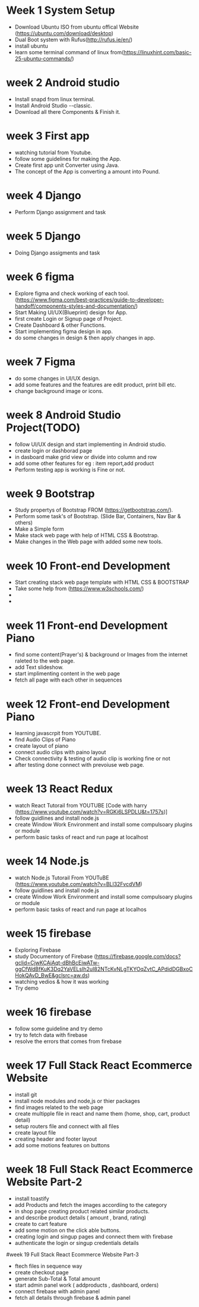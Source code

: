# Week 1 System Setup
* Download Ubuntu ISO from ubuntu  offical Website (https://ubuntu.com/download/desktop)
* Dual Boot system  with  Rufus(http://rufus.ie/en/)
* install ubuntu
* learn some terminal command of linux from(https://linuxhint.com/basic-25-ubuntu-commands/)

# week 2 Android studio
* Install snapd from linux terminal.
* Install Android Studio --classic.
* Download all there Components & Finish it.

# week 3 First app 
*  watching tutorial from Youtube.
*  follow some guidelines for making the App.
*  Create first app unit Converter using Java.
*  The concept of the App is converting a amount into Pound.

# week 4 Django
*  Perform Django assignment and task

# week 5 Django
* Doing Django assigments and task

# week 6 figma
* Explore figma and check working of each tool. (https://www.figma.com/best-practices/guide-to-developer-handoff/components-styles-and-documentation/)
* Start Making UI/UX(Blueprint) design for App.
* first create Login or Signup page of Project.
* Create Dashboard & other Functions.
* Start implementing figma design in app.
* do some changes in design & then apply changes in app.

# week 7 Figma
* do some changes in UI/UX design.
* add some features and the features are edit  product, print bill  etc.
* change background image or icons. 

# week 8 Android Studio Project(TODO)
* follow UI/UX design and start implementing in Android studio.
*  create login or dashborad page
*  in dasboard make grid view or divide into column and row
*  add some other features for eg : item report,add product 
*  Perform testing app is working is Fine or not.

# week 9 Bootstrap
* Study  propertys of Bootstrap FROM (https://getbootstrap.com/).
* Perform some task's of Bootstrap. (Slide Bar, Containers, Nav Bar & others)
* Make a Simple form
* Make stack web page with help of HTML CSS & Bootstrap.
* Make changes in the Web page with added some new tools.

# week 10 Front-end Development
* Start creating stack web page template with HTML CSS & BOOTSTRAP
* Take some help from (https://www.w3schools.com/)
* 
* 


# week 11  Front-end Development Piano
* find some content(Prayer's) & background or Images from the internet raleted to the web page.
* add  Text slideshow.
* start implimenting content in the web page
* fetch all page with each other in sequences

# week 12 Front-end Development Piano
*  learning javascrpit from YOUTUBE.
* find Audio Clips of Piano 
* create layout of piano
* connect audio clips with paino layout
* Check connectivity & testing of audio clip is working fine or not
* after testing done connect with prevoiuse web page.
 
# week 13 React Redux
* watch React Tutorail from YOUTUBE [Code with harry (https://www.youtube.com/watch?v=RGKi6LSPDLU&t=1757s)]
* follow guidlines and install node.js
* create Window Work Environment and install some compulsoary plugins or module
* perform basic tasks of react and run page at localhost

# week 14 Node.js
* watch Node.js Tutorail From YOUTuBE (https://www.youtube.com/watch?v=BLl32FvcdVM)
*  follow guidlines and install node.js
* create Window Work Environment and install some compulsoary plugins or module
* perform basic tasks of react and run page at localhos

# week 15  firebase
* Exploring Firebase 
* study Documentory of Firebase (https://firebase.google.com/docs?gclid=CjwKCAiAqt-dBhBcEiwATw-ggCfWdBfKuK3Dq2YaVELsIh2uI82NTcKvNLgTKYOqZvtC_APdidDGBxoCHokQAvD_BwE&gclsrc=aw.ds)
* watching vedios & how it was working
* Try demo 

# week 16 firebase
* follow some guideline and try demo  
* try to fetch data with firebase
* resolve the errors that comes from firebase

# week 17  Full Stack React Ecommerce Website
* install git
* install node modules and  node,js or thier packages
* find  images related to the web page
* create multipple file in react and name them (home, shop, cart, product detail) 
* setup routers file and connect with all files
* create layout file
* creating header and footer layout
* add some motions features on buttons

# week 18 Full Stack React Ecommerce Website Part-2
* install toastify
* add Products and fetch the images accordiing to the category
* in shop page creating product related similar products.
* and describe product details ( amount , brand, rating)
* create to cart feature 
* add some motion on the click able buttons.
* creating login and singup pages and connect them with firebase
* authenticate the login or singup credentials details

#week 19 Full Stack React Ecommerce Website Part-3
* ftech files in sequence way
*  create checkout page 
*  generate Sub-Total & Total amount 
*  start admin panel work ( addproducts , dashboard, orders)
*  connect firebase with admin panel
*  fetch all details through firebase & admin panel  



